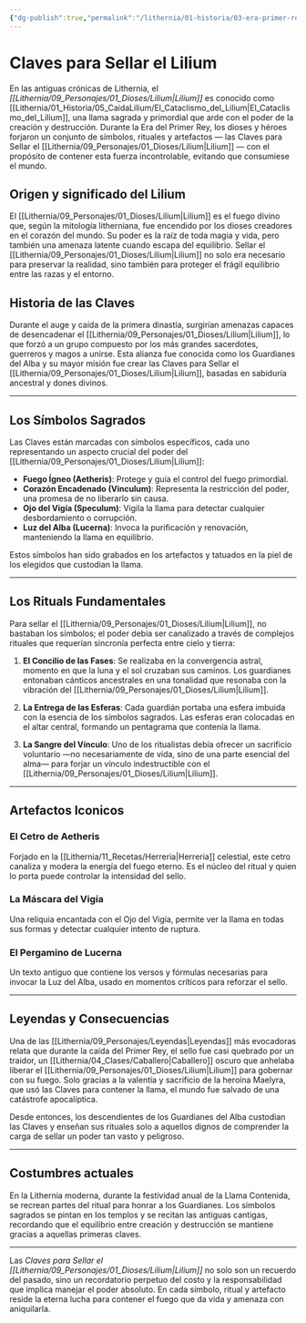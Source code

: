 ```yaml
---
{"dg-publish":true,"permalink":"/lithernia/01-historia/03-era-primer-rey/claves-para-sellar-el-lilium/","title":"Claves para Sellar el Lilium","tags":["lithernia","lore","magia","ritual"]}
---
```


# Claves para Sellar el Lilium

En las antiguas crónicas de Lithernia, el *[[Lithernia/09_Personajes/01_Dioses/Lilium\|Lilium]]* es conocido como [[Lithernia/01_Historia/05_CaidaLilium/El_Cataclismo_del_Lilium\|El_Cataclismo_del_Lilium]], una llama sagrada y primordial que arde con el poder de la creación y destrucción. Durante la Era del Primer Rey, los dioses y héroes forjaron un conjunto de símbolos, rituales y artefactos — las Claves para Sellar el [[Lithernia/09_Personajes/01_Dioses/Lilium\|Lilium]] — con el propósito de contener esta fuerza incontrolable, evitando que consumiese el mundo.

## Origen y significado del Lilium

El [[Lithernia/09_Personajes/01_Dioses/Lilium\|Lilium]] es el fuego divino que, según la mitología litherniana, fue encendido por los dioses creadores en el corazón del mundo. Su poder es la raíz de toda magia y vida, pero también una amenaza latente cuando escapa del equilibrio. Sellar el [[Lithernia/09_Personajes/01_Dioses/Lilium\|Lilium]] no solo era necesario para preservar la realidad, sino también para proteger el frágil equilibrio entre las razas y el entorno.

## Historia de las Claves

Durante el auge y caída de la primera dinastía, surgirían amenazas capaces de desencadenar el [[Lithernia/09_Personajes/01_Dioses/Lilium\|Lilium]], lo que forzó a un grupo compuesto por los más grandes sacerdotes, guerreros y magos a unirse. Esta alianza fue conocida como los Guardianes del Alba y su mayor misión fue crear las Claves para Sellar el [[Lithernia/09_Personajes/01_Dioses/Lilium\|Lilium]], basadas en sabiduría ancestral y dones divinos.

---

## Los Símbolos Sagrados

Las Claves están marcadas con símbolos específicos, cada uno representando un aspecto crucial del poder del [[Lithernia/09_Personajes/01_Dioses/Lilium\|Lilium]]:

- **Fuego Ígneo (Aetheris)**: Protege y guía el control del fuego primordial.
- **Corazón Encadenado (Vinculum)**: Representa la restricción del poder, una promesa de no liberarlo sin causa.
- **Ojo del Vigía (Speculum)**: Vigila la llama para detectar cualquier desbordamiento o corrupción.
- **Luz del Alba (Lucerna)**: Invoca la purificación y renovación, manteniendo la llama en equilibrio.

Estos símbolos han sido grabados en los artefactos y tatuados en la piel de los elegidos que custodian la llama.

---

## Los Rituals Fundamentales

Para sellar el [[Lithernia/09_Personajes/01_Dioses/Lilium\|Lilium]], no bastaban los símbolos; el poder debía ser canalizado a través de complejos rituales que requerían sincronía perfecta entre cielo y tierra:

1. **El Concilio de las Fases**: Se realizaba en la convergencia astral, momento en que la luna y el sol cruzaban sus caminos. Los guardianes entonaban cánticos ancestrales en una tonalidad que resonaba con la vibración del [[Lithernia/09_Personajes/01_Dioses/Lilium\|Lilium]].
   
2. **La Entrega de las Esferas**: Cada guardián portaba una esfera imbuida con la esencia de los símbolos sagrados. Las esferas eran colocadas en el altar central, formando un pentagrama que contenía la llama.

3. **La Sangre del Vínculo**: Uno de los ritualistas debía ofrecer un sacrificio voluntario —no necesariamente de vida, sino de una parte esencial del alma— para forjar un vínculo indestructible con el [[Lithernia/09_Personajes/01_Dioses/Lilium\|Lilium]].

---

## Artefactos Iconicos

### El Cetro de Aetheris  
Forjado en la [[Lithernia/11_Recetas/Herreria\|Herreria]] celestial, este cetro canaliza y modera la energía del fuego eterno. Es el núcleo del ritual y quien lo porta puede controlar la intensidad del sello.

### La Máscara del Vigía  
Una reliquia encantada con el Ojo del Vigía, permite ver la llama en todas sus formas y detectar cualquier intento de ruptura.

### El Pergamino de Lucerna  
Un texto antiguo que contiene los versos y fórmulas necesarias para invocar la Luz del Alba, usado en momentos críticos para reforzar el sello.

---

## Leyendas y Consecuencias

Una de las [[Lithernia/09_Personajes/Leyendas\|Leyendas]] más evocadoras relata que durante la caída del Primer Rey, el sello fue casi quebrado por un traidor, un [[Lithernia/04_Clases/Caballero\|Caballero]] oscuro que anhelaba liberar el [[Lithernia/09_Personajes/01_Dioses/Lilium\|Lilium]] para gobernar con su fuego. Solo gracias a la valentía y sacrificio de la heroína Maelyra, que usó las Claves para contener la llama, el mundo fue salvado de una catástrofe apocalíptica.

Desde entonces, los descendientes de los Guardianes del Alba custodian las Claves y enseñan sus rituales solo a aquellos dignos de comprender la carga de sellar un poder tan vasto y peligroso.

---

## Costumbres actuales

En la Lithernia moderna, durante la festividad anual de la Llama Contenida, se recrean partes del ritual para honrar a los Guardianes. Los símbolos sagrados se pintan en los templos y se recitan las antiguas cantigas, recordando que el equilibrio entre creación y destrucción se mantiene gracias a aquellas primeras claves.

---

Las *Claves para Sellar el [[Lithernia/09_Personajes/01_Dioses/Lilium\|Lilium]]* no solo son un recuerdo del pasado, sino un recordatorio perpetuo del costo y la responsabilidad que implica manejar el poder absoluto. En cada símbolo, ritual y artefacto reside la eterna lucha para contener el fuego que da vida y amenaza con aniquilarla.